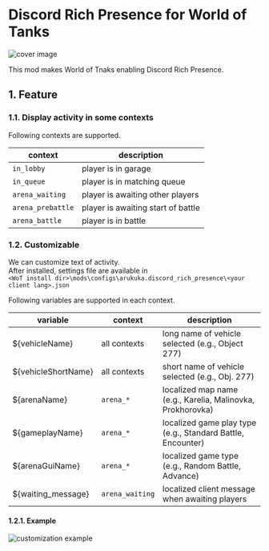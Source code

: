 # Discord Rich Presence for World of Tanks

![cover image](./lfs/cover.png)

This mod makes World of Tnaks enabling Discord Rich Presence.

## 1. Feature

### 1.1. Display activity in some contexts

Following contexts are supported.

|context|description|
|-|-|
|`in_lobby`|player is in garage|
|`in_queue`|player is in matching queue|
|`arena_waiting`|player is awaiting other players|
|`arena_prebattle`|player is awaiting start of battle|
|`arena_battle`|player is in battle|

### 1.2. Customizable

We can customize text of activity.  
After installed, settings file are available in  
`<WoT install dir>\mods\configs\arukuka.discord_rich_presence\<your client lang>.json`

Following variables are supported in each context.

|variable|context|description|
|-|-|-|
|${vehicleName}|all contexts|long name of vehicle selected (e.g., Object 277)|
|${vehicleShortName}|all contexts|short name of vehicle selected (e.g., Obj. 277)|
|${arenaName}|`arena_*`|localized map name (e.g., Karelia, Malinovka, Prokhorovka)|
|${gameplayName}|`arena_*`|localized game play type (e.g., Standard Battle, Encounter)|
|${arenaGuiName}|`arena_*`|localized game type (e.g., Random Battle, Advance)|
|${waiting_message}|`arena_waiting`|localized client message when awaiting players|

#### 1.2.1. Example

![customization example](./lfs/customization_example.png)
